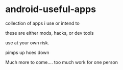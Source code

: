 # android-useful-apps
collection of apps i use or intend to 

these are either mods, hacks, or dev tools

use at your own risk.

pimps up hoes down


Much more to come.... too much work for one person

